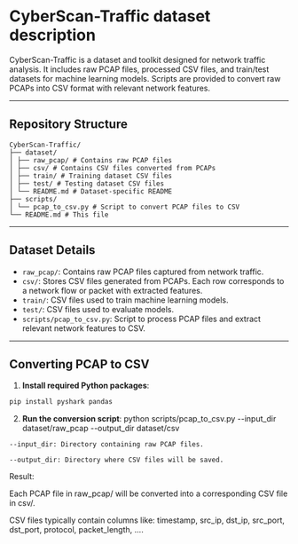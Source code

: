 # CyberScan-Traffic dataset description

CyberScan-Traffic is a dataset and toolkit designed for network traffic analysis. It includes raw PCAP files, processed CSV files, and train/test datasets for machine learning models. Scripts are provided to convert raw PCAPs into CSV format with relevant network features.

---

## Repository Structure
```
CyberScan-Traffic/
├── dataset/
│ ├── raw_pcap/ # Contains raw PCAP files
│ ├── csv/ # Contains CSV files converted from PCAPs
│ ├── train/ # Training dataset CSV files
│ ├── test/ # Testing dataset CSV files
│ └── README.md # Dataset-specific README
├── scripts/
│ └── pcap_to_csv.py # Script to convert PCAP files to CSV
└── README.md # This file
```


---

## Dataset Details

- `raw_pcap/`: Contains raw PCAP files captured from network traffic.  
- `csv/`: Stores CSV files generated from PCAPs. Each row corresponds to a network flow or packet with extracted features.  
- `train/`: CSV files used to train machine learning models.  
- `test/`: CSV files used to evaluate models.  
- `scripts/pcap_to_csv.py`: Script to process PCAP files and extract relevant network features to CSV.

---

## Converting PCAP to CSV

1. **Install required Python packages**:

```bash
pip install pyshark pandas
```

2. **Run the conversion script**: 
python scripts/pcap_to_csv.py --input_dir dataset/raw_pcap --output_dir dataset/csv
```
--input_dir: Directory containing raw PCAP files.

--output_dir: Directory where CSV files will be saved.
```
Result:

Each PCAP file in raw_pcap/ will be converted into a corresponding CSV file in csv/.

CSV files typically contain columns like: timestamp, src_ip, dst_ip, src_port, dst_port, protocol, packet_length, ....

